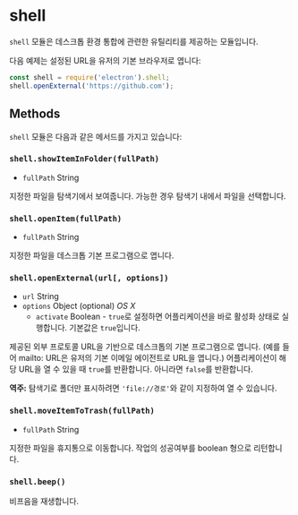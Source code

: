 ﻿# shell

`shell` 모듈은 데스크톱 환경 통합에 관련한 유틸리티를 제공하는 모듈입니다.

다음 예제는 설정된 URL을 유저의 기본 브라우저로 엽니다:

```javascript
const shell = require('electron').shell;
shell.openExternal('https://github.com');
```

## Methods

`shell` 모듈은 다음과 같은 메서드를 가지고 있습니다:

### `shell.showItemInFolder(fullPath)`

* `fullPath` String

지정한 파일을 탐색기에서 보여줍니다. 가능한 경우 탐색기 내에서 파일을 선택합니다.

### `shell.openItem(fullPath)`

* `fullPath` String

지정한 파일을 데스크톱 기본 프로그램으로 엽니다.

### `shell.openExternal(url[, options])`

* `url` String
* `options` Object (optional) _OS X_
  * `activate` Boolean - `true`로 설정하면 어플리케이션을 바로 활성화 상태로
    실행합니다. 기본값은 `true`입니다.

제공된 외부 프로토콜 URL을 기반으로 데스크톱의 기본 프로그램으로 엽니다. (예를 들어
mailto: URL은 유저의 기본 이메일 에이전트로 URL을 엽니다.) 어플리케이션이 해당 URL을
열 수 있을 때 `true`를 반환합니다. 아니라면 `false`를 반환합니다.

**역주:** 탐색기로 폴더만 표시하려면 `'file://경로'`와 같이 지정하여 열 수 있습니다.

### `shell.moveItemToTrash(fullPath)`

* `fullPath` String

지정한 파일을 휴지통으로 이동합니다. 작업의 성공여부를 boolean 형으로 리턴합니다.

### `shell.beep()`

비프음을 재생합니다.
